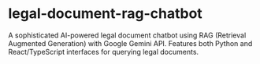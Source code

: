 # legal-document-rag-chatbot
A sophisticated AI-powered legal document chatbot using RAG (Retrieval Augmented Generation) with Google Gemini API. Features both Python and React/TypeScript interfaces for querying legal documents.
